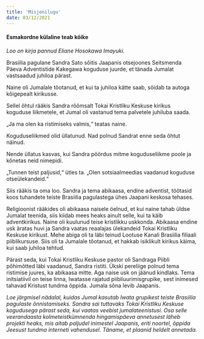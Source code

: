 ```yaml
---
title: 'Misjonilugu'
date: 03/12/2021
---
```


#### Esmakordne külaline teab kõike

_Loo on kirja pannud Eliane Hosokawa Imayuki._

Brasiilia pagulane Sandra Sato sõitis Jaapanis otsejoones Seitsmenda Päeva Adventistide Kakegawa koguduse juurde, et tänada Jumalat vastsaadud juhiloa pärast.

Naine oli Jumalale tõotanud, et kui ta juhiloa kätte saab, sõidab ta autoga kõigepealt kirikusse.

Sellel õhtul rääkis Sandra rõõmsalt Tokai Kristliku Keskuse kirikus koguduse­ liikmetele, et Jumal oli vastanud tema palvetele juhiluba saada.

„Ja ma olen ka ristimiseks valmis,“ teatas naine.

Koguduseliikmed olid üllatunud. Nad polnud Sandrat enne seda õhtut näinud.

Nende üllatus kasvas, kui Sandra pöördus mitme koguduseliikme poole ja kõnetas neid nimepidi.

„Tunnen teist paljusid,“ ütles ta. „Olen sotsiaalmeedias vaadanud koguduse otseülekandeid.“

Siis rääkis ta oma loo. Sandra ja tema abikaasa, endine adventist, töötasid koos tuhandete teiste Brasiilia pagulastega ühes Jaapani keskosa tehases.

Religioonist rääkides oli abikaasa naisele öelnud, et kui naine tahab üldse Jumalat teenida, siis kiidab mees heaks ainult selle, kui ta käib adventkirikus. Naine oli kuulunud teise kristlikku uskkonda. Abikaasa endine usk äratas huvi ja Sandra vaatas reaalajas ülekandeid Tokai Kristliku Keskuse kirikust. Mehe abiga oli ta läbi teinud Lootuse Kanali Brasiilia filiaali piiblikursuse. Siis oli ta Jumalale tõotanud, et hakkab isiklikult kirikus käima, kui saab juhiloa tehtud.

Pärast seda, kui Tokai Kristliku Keskuse pastor oli Sandraga Piibli põhimõtted läbi vaadanud, Sandra ristiti. Ükski pereliige polnud tema ristimise juures, ka abikaasa mitte. Aga naise usk on jäänud kindlaks. Tema initsiatiivil on teise linna, Iwatasse rajatud piibliuurimisgrupike, sest inimesed tahavad Kristust tundma õppida. Jumala sõna levib Jaapanis.

_Loe järgmisel nädalal, kuidas Jumal kasutab Iwata grupikest teiste Brasiilia pagulaste õnnistamiseks. Sandra sai tuttavaks Tokai Kristliku Keskuse kogudusega pärast seda, kui vaatas veebist jumalateenistusi. Osa selle veerandaasta kolmeteistkümnenda hingamispäeva annetusest läheb projekti heaks, mis aitab paljudel inimestel Jaapanis, eriti noortel, õppida Jeesust tundma interneti vahendusel. Täname, et plaanid heldelt annetada._